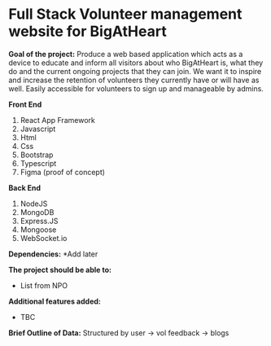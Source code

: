 # Full Stack Volunteer management website for BigAtHeart

**Goal of the project:**
Produce a web based application which acts as a device to educate and inform all visitors about who BigAtHeart is, what they do and the current ongoing projects that they can join.
We want it to inspire and increase the retention of volunteers they currently have or will have as well.
Easily accessible for volunteers to sign up and manageable by admins.

**Front End**

1. React App Framework
2. Javascript
3. Html
4. Css
5. Bootstrap
6. Typescript
7. Figma (proof of concept)

**Back End**

1. NodeJS
2. MongoDB
3. Express.JS
4. Mongoose
5. WebSocket.io

**Dependencies:**
\*Add later

**The project should be able to:**

- List from NPO

**Additional features added:**

- TBC

**Brief Outline of Data:**
Structured by user -> vol
feedback -> blogs
